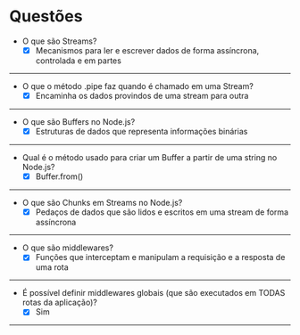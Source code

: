 # Questões

- O que são Streams?
  - [x] Mecanismos para ler e escrever dados de forma assíncrona, controlada e em partes

---

- O que o método .pipe faz quando é chamado em uma Stream?
  - [x] Encaminha os dados provindos de uma stream para outra

---

- O que são Buffers no Node.js?
  - [x] Estruturas de dados que representa informações binárias

---

- Qual é o método usado para criar um Buffer a partir de uma string no Node.js?
  - [x] Buffer.from()

---

- O que são Chunks em Streams no Node.js?
  - [x] Pedaços de dados que são lidos e escritos em uma stream de forma assíncrona

---

- O que são middlewares?
  - [x] Funções que interceptam e manipulam a requisição e a resposta de uma rota

---

- É possível definir middlewares globais (que são executados em TODAS rotas da aplicação)?
  - [x] Sim

---
